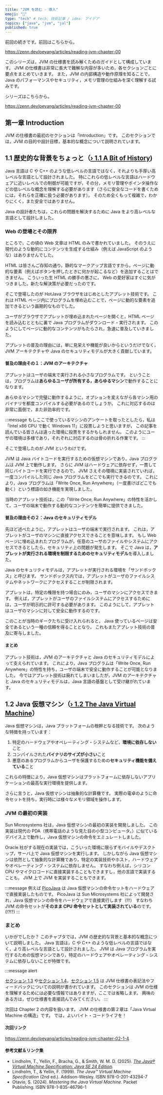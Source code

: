 ```yaml
---
title: "JVM を読む - 導入"
emoji: "🧬"
type: "tech" # tech: 技術記事 / idea: アイデア
topics: ["java", "jvm", "jal"]
published: true
---
```


前回の続きです。前回はこちらから。

https://zenn.dev/peyang/articles/reading-jvm-chapter-00

このシリーズは，JVM の仕様書を読み解くためのガイドとして構成しています。
JVM の仕様書は非常に長大で難解な内容が多いため，各セクションごとに要点をまとめていきます。
また，JVM の内部構造や動作原理を知ることで，Java のパフォーマンスやセキュリティ，メモリ管理の仕組みを深く理解する試みです。

シリーズはこちらから。

https://zenn.dev/peyang/articles/reading-jvm-chapter-00

## 第一章 Introduction

JVM の仕様書の最初のセクションは「Introduction」です。
このセクションでは，JVM の目的や設計目標，基本的な概念について説明されています。

## 1.1 歴史的な背景をちょっと（[› 1.1 A Bit of History](https://docs.oracle.com/javase/specs/jvms/se24/html/jvms-1.html#jvms-1.1))

Java 言語は C や C++ のような低レベルの言語ではなく，それよりも手厚い高レベルな言語として設計されました。
特にこれらの低レベルな言語はハードウェアに近いレベルでの制御が可能ですが，その分，メモリ管理やポインタ操作などの低レベルな概念を理解する必要があります（さらに安全なコードを書くためには，それらを正確に扱う必要があります）。
そのため全くもって複雑で，わかりにくく，また安全ではありません。

Java の設計者たちは，これらの問題を解決するために Java をより高レベルな言語として設計しました。

### Web の登場とその限界

ところで，この頃の Web 文章は HTML のみで書かれていました。
そのうえに現代のような動的にコンテンツを生成する仕組み（例えば JavaScript のような）はありませんでした。

HTML は皆さんご存知の通り，静的なマークアップ言語ですから，ページに動的な要素（例えばボタンを押したときに何かが起こるなど）を追加することはできません。
こういった生 HTML の勝手の悪さに， Web の愛好家はすぐに気がつきました。新たな解決策が必要だったのです。

そこで登場したのが HotJava ブラウザをはじめとしたアプレット技術です。
これは HTML ページ内にプログラムを埋め込むことで，ページに動的な要素を追加できるという画期的なものでした。

ユーザがブラウザでアプレットが埋め込まれたページを開くと，HTML ページを読み込むとともに裏で Java プログラムがダウンロード・実行されます。
このようにしてページに動的なコンテンツがもたらされ，急速に普及していきました。

アプレットの普及の理由には，単に見栄えや機能が良いからというだけでなく，JVM アーキテクチャや Java のセキュリティモデルが大きく貢献しています。

#### 普及の理由その１：JVM のアーキテクチャ

アプレットはユーザの端末で実行される小さなプログラムです。
ということは，プログラムは**あらゆるユーザが所有する，あらゆるマシン**で動作することになります。

あらゆるマシンで完璧に動作するように，オプションを変えながら各マシン用のバイナリを都度コンパイルする必要があるのでしょうか。
これに対応するのは非常に面倒で，また非効率的です。

:::message
もしここで使っているマシンのアンケートを取ったとしたら，私は「Intel x86 CPU で動く Windows 11」に投票しようと思いますが，
この記事を読んでいる皆さんは違った環境に投票をするかもしれません。
このようにユーザの環境は多様であり，それぞれに対応するのは骨の折れる作業です。
:::

そこで登場したのが JVM というわけです。

JVM は Java バイトコードを実行するための仮想マシンであり，Java プログラムは JVM 上で動作します。
さらに JVM はハードウェアに依存せず，一貫して同じバイトコードを実行できるので， JVM さえその環境に実装されていれば，一度コンパイルした同じ Java プログラムをどこでも実行できるのです。
これにより，Java プログラムは「Write Once, Run Anywhere」（一度書けばどこでも動く）という標語の如き機能を実現しました。

当時のアプレット技術は，この「Write Once, Run Anywhere」の特性を活かして，ユーザの端末で動作する動的なコンテンツを簡単に提供できました。

#### 普及の理由その２：Java のセキュリティモデル

先ほど述べたように，アプレットはユーザの端末で実行されます。 これは，アプレットがユーザのマシンに直接アクセスできることを意味します。
もし Web ページに埋め込まれたプログラムが，任意のユーザのファイルやシステムにアクセスできるとしたら，セキュリティ上の問題が発生します。
そこで Java は，**アプレットが実行される環境を制限するためのセキュリティモデル**を導入しました。

Java のセキュリティモデルは，アプレットが実行される環境を「サンドボックス」と呼びます。
サンドボックス内では，アプレットがユーザのファイルシステムやネットワークにアクセスすることが制限されます。

アプレットは，特定の権限を持つ場合にのみ，ユーザのマシンにアクセスできます。
例えば，アプレットがユーザのファイルシステムにアクセスするためには，ユーザが明示的に許可する必要があります。
このようにして，アプレットはユーザのマシンに対して安全に動作するのです。

このことが当時のギークたちに受け入れられると， Java 使っているページは安全であるという一種の信頼を得ることとなり，
これもまたアプレット技術の普及に寄与しました。

#### まとめ

アプレット技術は，JVM のアーキテクチャと Java のセキュリティモデルによって支えられています。
これにより，Java プログラムは「Write Once, Run Anywhere」の特性を持ち，ユーザの端末で安全に動作することが可能となりました。
今ではアプレット技術は廃れてしまいましたが，JVM のアーキテクチャと Java のセキュリティモデルは，Java 言語の基盤として受け継がれています。

## 1.2 Java 仮想マシン（[› 1.2 The Java Virtual Machine](https://docs.oracle.com/javase/specs/jvms/se24/html/jvms-1.html#jvms-1.2)）

Java 仮想マシンは，Java プラットフォームの根幹となる技術です。
次のような特徴を持っています：

1. 特定のハードウェアやオペレーティング・システムなど，**環境に依存しない**こと
2. コンパイルされた**バイナリのサイズが小さい**こと
3. 悪意のあるプログラムからユーザを保護するための**セキュリティ機能を備えている**こと

これらの特徴により，Java 仮想マシンはプラットフォームに依存しないアプリケーションの最高な実行環境を提供します。

さらに言うと，Java 仮想マシンは抽象的な計算機です。
実際の電卓のように命令セットを持ち，実行時には様々なメモリ領域を操作します。

### JVM の最初の実装

Sun Microsystems 社は，Java 仮想マシンの最初の実装を開発しました。
この実装は現代の PDA（携帯電話のような見た目の小型コンピュータ。）に似ているデバイス上で動作し，Java 仮想マシンの命令をエミュレートしました。

Oracle 社がする現在の実装では，こういった環境に限らずモバイルやデスクトップ，サーバ上で Java 仮想マシンを実行します。
しかしながら Java 仮想マシンは依然として抽象的な計算機であり，特定の実装技術やホスト，ハードウェアやオペレーティング・システムに依存しません。
すなわち例えば，シリコン CPU やマイクロコードに直接実装することもできますし，他の言語で実装することも， JVM 上で JVM を実装することもできます。

:::message
例えば [PicoJava](https://picojava-ii.github.io/) は Java 仮想マシンの命令セットをハードウェアで直接実装したものです。
PicoJava は Sun Microsystems 社によって開発され，Java 仮想マシンの命令をハードウェアで直接実行します（!!!）
すなわち JVM の命令セットが**そのまま CPU 命令セットとして実装されている**のです。(!?!?)
:::

### まとめ

いかがでしたか？
このチャプタでは，JVM の歴史的な背景と基本的な概念について説明しました。
Java 言語は，C や C++ のような低レベルの言語ではなく，より高レベルな言語として設計されました。
JVM は Java プログラムを実行するための仮想マシンであり，特定のハードウェアやオペレーティング・システムに依存しないことが特徴です。

:::message alert

[セクション 1.3](https://docs.oracle.com/javase/specs/jvms/se24/html/jvms-1.html#jvms-1.3) や[セクション 1.4](https://docs.oracle.com/javase/specs/jvms/se24/html/jvms-1.html#jvms-1.4)，[セクション 1.5](https://docs.oracle.com/javase/specs/jvms/se24/html/jvms-1.html#jvms-1.5) は JVM 仕様書の表記法やフィードバックについての説明が書かれています。
このセクションは JVM の仕様を理解するためには必要な情報ではありますが，ここでは省略します。
興味のある方は，ぜひ仕様書を直接読んでみてください。
:::

次回は Chapter 2 の内容を扱います。
JVM の仕様書の第２章は「Java Virtual Machine の構造」です。
では，よいバイト・コードライフを！

#### 次回リンク

https://zenn.dev/peyang/articles/reading-jvm-chapter-02-1-4

#### 参考文献＆リンク集

+ Lindholm, T., Yellin, F., Bracha, G., & Smith, W. M. D. (2025). [*The Java® Virtual Machine Specification: Java SE 24 Edition*](https://docs.oracle.com/javase/specs/jvms/se24/html/). 
+ Lindholm, T., & Yellin, F. (1999). *The Java™ Virtual Machine Specification* (2nd ed.). Addison-Wesley. ISBN 978-0-201-43294-7
+ Otavio, S. (2024). *Mastering the Java Virtual Machine*.  Packet Publishing. ISBN 978-1-835-46796-1
